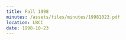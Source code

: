 ```yaml
---
title: Fall 1998
minutes: /assets/files/minutes/19981023.pdf
location: LBCC
date: 1998-10-23
---
```

